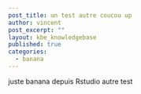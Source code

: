 ```yaml
---
post_title: un test autre coucou up
author: vincent
post_excerpt: ""
layout: kbe_knowledgebase
published: true
categories:
  - banana
---
```

juste banana depuis Rstudio
autre test